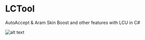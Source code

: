 # LCTool
AutoAccept &amp; Aram Skin Boost and other features with LCU in C#

![alt text](https://github.com/Lufzys/LCTool/blob/main/image.jpg?raw=true)
